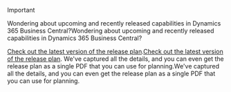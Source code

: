 > [!IMPORTANT]
>
> <span data-ttu-id="c567c-101">Wondering about upcoming and recently released capabilities in Dynamics 365 Business Central?</span><span class="sxs-lookup"><span data-stu-id="c567c-101">Wondering about upcoming and recently released capabilities in Dynamics 365 Business Central?</span></span>
>
> <span data-ttu-id="c567c-102">[Check out the latest version of the release plan](/business-applications-release-notes/April19/dynamics365-business-central/).</span><span class="sxs-lookup"><span data-stu-id="c567c-102">[Check out the latest version of the release plan](/business-applications-release-notes/April19/dynamics365-business-central/).</span></span> <span data-ttu-id="c567c-103">We've captured all the details, and you can even get the release plan as a single PDF that you can use for planning.</span><span class="sxs-lookup"><span data-stu-id="c567c-103">We've captured all the details, and you can even get the release plan as a single PDF that you can use for planning.</span></span>  
